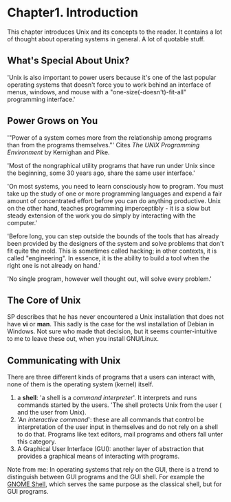 # Chapter1. Introduction

This chapter introduces Unix and its concepts to the reader. It contains a lot of thought about operating systems in general. A lot of quotable stuff.

## What's Special About Unix?

'Unix is also important to power users because it's one of the last popular operating systems that doesn't force you to work behind an interface of menus, windows, and mouse with a "one-size(-doesn't)-fit-all" programming interface.'

## Power Grows on You

'"Power of a system comes more from the relationship among programs than from the programs themselves."' Cites *The UNIX Programming Environment* by Kernighan and Pike.


'Most of the nongraphical utility programs that have run under Unix since the beginning, some 30 years ago, share the same user interface.'

'On most systems, you need to learn consciously how to program. You must take up the study of one or more programming languages and expend a fair amount of concentrated effort before you can do anything productive. Unix on the other hand, teaches programming imperceptibly - it is a slow but steady extension of the work you do simply by interacting with the computer.'

'Before long, you can step outside the bounds of the tools that has already been provided by the designers of the system and solve problems that don't fit quite the mold. This is sometimes called hacking; in other contexts, it is called "engineering". In essence, it is the ability to build a tool when the right one is not already on hand.'

'No single program, however well thought out, will solve every problem.'

## The Core of Unix

SP describes that he has never encountered a Unix installation that does not have **vi** or **man**. This sadly is the case for the wsl installation of Debian in Windows. Not sure who made that decision, but it seems counter-intuitive to me to leave these out, when you install GNU/Linux.

## Communicating with Unix

There are three different kinds of programs that a users can interact with, none of them is the operating system (kernel) itself.

1. a **shell**: 'a shell is a *command interpreter*'. It interprets and runs commands started by the users. 'The shell protects Unix from the user ( and the user from Unix).
2. 'An *interactive command*': these are all commands that control be interpretation of the user input in themselves and do not rely on a shell to do that. Programs like text editors, mail programs and others fall unter this category.
3. A Graphical User Interface (GUI): another layer of abstraction that provides a graphical means of interacting with programs.

Note from me: In operating systems that rely on the GUI, there is a trend to distinguish between GUI programs and the GUI shell. For example the [GNOME Shell](https://wiki.gnome.org/Projects/GnomeShell), which serves the same purpose as the classical shell, but for GUI programs.


